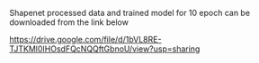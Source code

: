 Shapenet processed data and trained model for 10 epoch can be downloaded from the link below

https://drive.google.com/file/d/1bVL8RE-TJTKMl0IHOsdFQcNQQftGbnoU/view?usp=sharing
